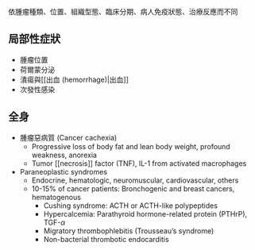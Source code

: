 依腫瘤種類、位置、組織型態、臨床分期、病人免疫狀態、治療反應而不同 
## 局部性症狀 
- 腫瘤位置 
- 荷爾蒙分泌 
- 潰瘍與[[出血 (hemorrhage)|出血]] 
- 次發性感染
## 全身
- 腫瘤惡病質 (Cancer cachexia) 
	- Progressive loss of body fat and lean body weight, profound weakness, anorexia 
	- Tumor [[necrosis]] factor (TNF), IL-1 from activated macrophages 
- Paraneoplastic syndromes 
	- Endocrine, hematologic, neuromuscular, cardiovascular, others 
	- 10-15% of cancer patients: Bronchogenic and breast cancers, hematogenous 
		- Cushing syndrome: ACTH or ACTH-like polypeptides 
		- Hypercalcemia: Parathyroid hormone-related protein (PTHrP), TGF-$\alpha$ 
		- Migratory thrombophlebitis (Trousseau’s syndrome) 
		- Non-bacterial thrombotic endocarditis